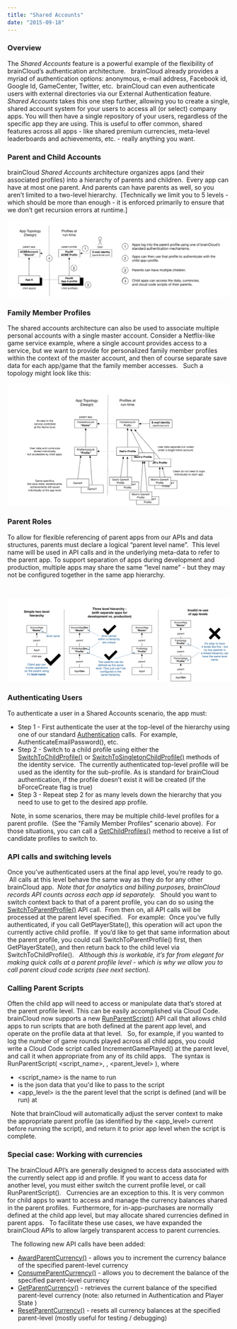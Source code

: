 ```yaml
---
title: "Shared Accounts"
date: "2015-09-18"
---
```


### Overview

The _Shared Accounts_ feature is a powerful example of the flexibility of brainCloud’s authentication architecture.   brainCloud already provides a myriad of authentication options: anonymous, e-mail address, Facebook id, Google Id, GameCenter, Twitter, etc.  brainCloud can even authenticate users with external directories via our External Authentication feature.   _Shared Accounts_ takes this one step further, allowing you to create a single, shared account system for your users to access all (or select) company apps. You will then have a single repository of your users, regardless of the specific app they are using. This is useful to offer common, shared features across all apps - like shared premium currencies, meta-level leaderboards and achievements, etc. - really anything you want.  

### **Parent and Child Accounts**

brainCloud _Shared Accounts_ architecture organizes apps (and their associated profiles) into a hierarchy of parents and children.  Every app can have at most one parent. And parents can have parents as well, so you aren’t limited to a two-level hierarchy.  \[Technically we limit you to 5 levels - which should be more than enough - it is enforced primarily to ensure that we don’t get recursion errors at runtime.\]  

[![Shared Account Overview](images/Shared-Account-Overview-1024x353.png)](/apidocs/wp-content/uploads/2015/09/Shared-Account-Overview.png)

### **Family Member Profiles**

The shared accounts architecture can also be used to associate multiple personal accounts with a single master account. Consider a Netflix-like game service example, where a single account provides access to a service, but we want to provide for personalized family member profiles within the context of the master account, and then of course separate save data for each app/game that the family member accesses.   Such a topology might look like this:

[![Family Member](images/Family-Member-1024x563.png)](/apidocs/wp-content/uploads/2015/09/Family-Member.png)

### **Parent Roles**

To allow for flexible referencing of parent apps from our APIs and data structures, parents must declare a logical “parent level name”.  This level name will be used in API calls and in the underlying meta-data to refer to the parent app. To support separation of apps during development and production, multiple apps may share the same “level name” - but they may not be configured together in the same app hierarchy.

 

[![Valid topologies](images/Valid-topologies-1024x384.png)](/apidocs/wp-content/uploads/2015/09/Valid-topologies.png)

### **Authenticating Users**

To authenticate a user in a Shared Accounts scenario, the app must:

- Step 1 - First authenticate the user at the top-level of the hierarchy using one of our standard [Authentication](/apidocs/apiref/#capi-auth) calls.  For example, AuthenticateEmailPassword(), etc.
- Step 2 - Switch to a child profile using either the [SwitchToChildProfile()](/apidocs/apiref/#capi-identity-switchtochildprofile) or [SwitchToSingletonChildProfile()](/apidocs/apiref/#capi-identity-switchtosingletonchildprofile) methods of the identity service.  The currently authenticated top-level profile will be used as the identity for the sub-profile. As is standard for brainCloud authentication, if the profile doesn’t exist it will be created (if the bForceCreate flag is true)
- Step 3 - Repeat step 2 for as many levels down the hierarchy that you need to use to get to the desired app profile.

  Note, in some scenarios, there may be multiple child-level profiles for a parent profile.  (See the "Family Member Profiles” scenario above).  For those situations, you can call a [GetChildProfiles()](/apidocs/apiref/#capi-identity-getchildprofiles) method to receive a list of candidate profiles to switch to.    

### **API calls and switching levels**

Once you’ve authenticated users at the final app level, you’re ready to go.  All calls at this level behave the same way as they do for any other brainCloud app.  _Note that for analytics and billing purposes, brainCloud records API counts across each app id separately._   Should you want to switch context back to that of a parent profile, you can do so using the [SwitchToParentProfile()](/apidocs/apiref/#capi-identity-switchtoparentprofile) API call.  From then on, all API calls will be processed at the parent level specified.   For example:  Once you’ve fully authenticated, if you call GetPlayerState(), this operation will act upon the currently active child profile.  If you’d like to get that same information about the parent profile, you could call SwitchToParentProfile() first, then GetPlayerState(), and then return back to the child level via SwitchToChildProfile().   _Although this is workable, it’s far from elegant for making quick calls at a parent profile level - which is why we allow you to call parent cloud code scripts (see next section)._

### **Calling Parent Scripts**

Often the child app will need to access or manipulate data that’s stored at the parent profile level. This can be easily accomplished via Cloud Code.   brainCloud now supports a new [RunParentScript()](/apidocs/apiref/#capi-script-runparentscript) API call that allows child apps to run scripts that are both defined at the parent app level, and operate on the profile data at that level.   So, for example, if you wanted to log the number of game rounds played across all child apps, you could write a Cloud Code script called IncrementGamePlayed() at the parent level, and call it when appropriate from any of its child apps.   The syntax is RunParentScript( <script\_name>, <parameters>, <parent\_level> ), where

- <script\_name> is the name to run
- <parameters> is the json data that you'd like to pass to the script
- <app\_level> is the the parent level that the script is defined (and will be run) at

  Note that brainCloud will automatically adjust the server context to make the appropriate parent profile (as identified by the <app\_level> current before running the script), and return it to prior app level when the script is complete.    

### **Special case: Working with currencies**

The brainCloud API’s are generally designed to access data associated with the currently select app id and profile. If you want to access data for another level, you must either switch the current profile level, or call RunParentScript().   Currencies are an exception to this. It is very common for child apps to want to access and manage the currency balances shared in the parent profiles.  Furthermore, for in-app-purchases are normally defined at the child app level, but may allocate shared currencies defined in parent apps.   To facilitate these use cases, we have expanded the brainCloud APIs to allow largely transparent access to parent currencies.

  The following new API calls have been added:

- [AwardParentCurrency()](/apidocs/apiref/#capi-product-awardparentcurrency) - allows you to increment the currency balance of the specified parent-level currency
- [ConsumeParentCurrency()](/apidocs/apiref/#capi-product-consumeparentcurrency) - allows you to decrement the balance of the specified parent-level currency
- [GetParentCurrency()](/apidocs/apiref/#capi-product-getparentcurrency) - retrieves the current balance of the specified parent-level currency (note: also returned in Authentication and Player State )
- [ResetParentCurrency()](/apidocs/apiref/#capi-product-resetparentcurrency) - resets all currency balances at the specified parent-level (mostly useful for testing / debugging)
